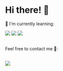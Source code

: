 <h1>Hi there! 👋</h1>

<p>📃 I'm currently learning: </p>
<div display=flex flex-direction=row gap=20px>
  <img src="https://img.shields.io/badge/python-3670A0?style=for-the-badge&logo=python&logoColor=ffdd54">
  <img src="https://img.shields.io/badge/javascript-%23323330.svg?style=for-the-badge&logo=javascript&logoColor=%23F7DF1E">
  <img src="https://img.shields.io/badge/java-%23ED8B00.svg?style=for-the-badge&logo=openjdk&logoColor=white">
</div>

<br>

<p>Feel free to contact me 🔭: </p>
<br>
<a href="https://t.me/ReshNF" target="_blank"><img src="https://img.shields.io/badge/Telegram-%40moepoi-28a8ea"></a>
